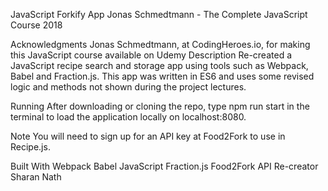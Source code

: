 JavaScript Forkify App
Jonas Schmedtmann - The Complete JavaScript Course 2018

Acknowledgments
Jonas Schmedtmann, at CodingHeroes.io, for making this JavaScript course available on Udemy
Description
Re-created a JavaScript recipe search and storage app using tools such as Webpack, Babel and Fraction.js. This app was written in ES6 and uses some revised logic and methods not shown during the project lectures.

Running
After downloading or cloning the repo, type npm run start in the terminal to load the application locally on localhost:8080.

Note
You will need to sign up for an API key at Food2Fork to use in Recipe.js.

Built With
Webpack
Babel
JavaScript
Fraction.js
Food2Fork API
Re-creator
Sharan Nath
